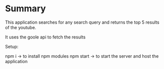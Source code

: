 # Summary

This application searches for any search query and returns the top 5 results of the youtube.

It uses the goole api to fetch the results

Setup:

npm i -> to install npm modules 
npm start -> to start the server and host the application

